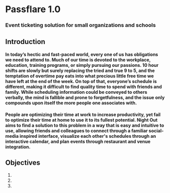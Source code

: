 # Passflare 1.0
### Event ticketing solution for small organizations and schools
## Introduction
#### In today’s hectic and fast-paced world, every one of us has obligations we need to attend to. Much of our time is devoted to the workplace, education, training programs, or simply pursuing our passions. 10 hour shifts are slowly but surely replacing the tried and true 9 to 5, and the temptation of overtime pay eats into what precious little free time we have left at the end of the week. On top of that, everyone’s schedule is different, making it difficult to find quality time to spend with friends and family. While scheduling information could be conveyed to others verbally, the mind is fallible and prone to forgetfulness, and the issue only compounds upon itself the more people one associates with.
#### People are optimizing their time at work to increase productivity, yet fail to optimize their time at home to use it to its fullest potential. Night Out aims to find a solution to this problem in a way that is easy and intuitive to use, allowing friends and colleagues to connect through a familiar social-media inspired interface, visualize each other's schedules through an interactive calendar, and plan events through restaurant and venue integration.
## Objectives
1. 
2. 
3. 
